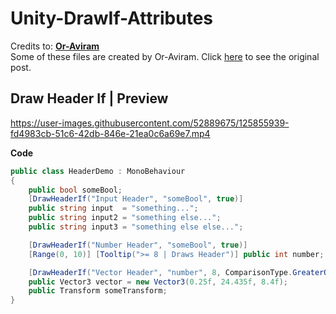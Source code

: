 # Unity-DrawIf-Attributes
Credits to: [**Or-Aviram**](https://forum.unity.com/members/or-aviram.1019764/) <br>
Some of these files are created by Or-Aviram. Click [here](https://forum.unity.com/threads/draw-a-field-only-if-a-condition-is-met.448855/) to see the original post.

## Draw Header If | Preview
https://user-images.githubusercontent.com/52889675/125855939-fd4983cb-51c6-42db-846e-21ea0c6a69e7.mp4

**Code**
```cs
public class HeaderDemo : MonoBehaviour
{
	public bool someBool;
	[DrawHeaderIf("Input Header", "someBool", true)]
	public string input  = "something...";
	public string input2 = "something else...";
	public string input3 = "something else else...";

	[DrawHeaderIf("Number Header", "someBool", true)]
	[Range(0, 10)] [Tooltip(">= 8 | Draws Header")] public int number;

	[DrawHeaderIf("Vector Header", "number", 8, ComparisonType.GreaterOrEqual)]
	public Vector3 vector = new Vector3(0.25f, 24.435f, 8.4f);
	public Transform someTransform;
}
```

